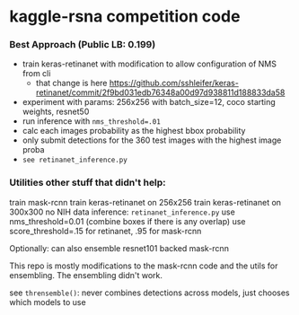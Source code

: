 # kaggle-rsna competition code

### Best Approach (Public LB: 0.199)

- train keras-retinanet with modification to allow configuration of NMS from cli
    - that change is here https://github.com/sshleifer/keras-retinanet/commit/2f9bd031edb76348a00d97d938811d188833da58
- experiment with params: 256x256 with batch_size=12, coco starting weights, resnet50
- run inference with `nms_threshold=.01`
- calc each images probability as the highest bbox probability
- only submit detections for the 360 test images with the highest image proba
- `see retinanet_inference.py`

### Utilities other stuff that didn't help:

train mask-rcnn
train keras-retinanet on 256x256
train keras-retinanet on 300x300
no NIH data
inference: `retinanet_inference.py` 
    use nms_threshold=0.01 (combine boxes if there is any overlap)
    use score_threshold=.15 for retinanet, .95 for mask-rcnn
    
Optionally:
    can also ensemble resnet101 backed mask-rcnn
    
This repo is mostly modifications to the mask-rcnn code and the utils for ensembling.
The ensembling didn't work.
 


see `thrensemble()`: never combines detections across models, just chooses which models to use
 
